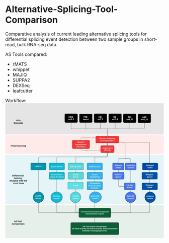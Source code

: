 # Alternative-Splicing-Tool-Comparison
Comparative analysis of current leading alternative splicing tools for differential splicing event detection between two sample groups in short-read, bulk RNA-seq data.

AS Tools compared:
- rMATS
- whippet
- MAJIQ
- SUPPA2
- DEXSeq
- leafcutter



Workflow:
![image alt](https://github.com/crheys/Alternative-Splicing-Tool-Comparison/blob/main/workflow.jpg?raw=true)
